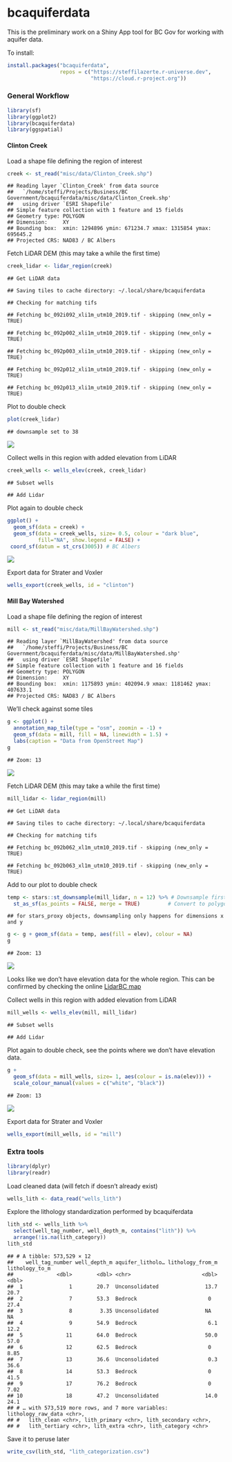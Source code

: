 
# bcaquiferdata

This is the preliminary work on a Shiny App tool for BC Gov for working
with aquifer data.

To install:

``` r
install.packages("bcaquiferdata", 
                 repos = c("https://steffilazerte.r-universe.dev", 
                           "https://cloud.r-project.org"))
```

### General Workflow

``` r
library(sf)
library(ggplot2)
library(bcaquiferdata)
library(ggspatial)
```

#### Clinton Creek

Load a shape file defining the region of interest

``` r
creek <- st_read("misc/data/Clinton_Creek.shp")
```

    ## Reading layer `Clinton_Creek' from data source 
    ##   `/home/steffi/Projects/Business/BC Government/bcaquiferdata/misc/data/Clinton_Creek.shp' 
    ##   using driver `ESRI Shapefile'
    ## Simple feature collection with 1 feature and 15 fields
    ## Geometry type: POLYGON
    ## Dimension:     XY
    ## Bounding box:  xmin: 1294896 ymin: 671234.7 xmax: 1315854 ymax: 695645.2
    ## Projected CRS: NAD83 / BC Albers

Fetch LiDAR DEM (this may take a while the first time)

``` r
creek_lidar <- lidar_region(creek)
```

    ## Get LiDAR data

    ## Saving tiles to cache directory: ~/.local/share/bcaquiferdata

    ## Checking for matching tifs

    ## Fetching bc_092i092_xli1m_utm10_2019.tif - skipping (new_only = TRUE)

    ## Fetching bc_092p002_xli1m_utm10_2019.tif - skipping (new_only = TRUE)

    ## Fetching bc_092p003_xli1m_utm10_2019.tif - skipping (new_only = TRUE)

    ## Fetching bc_092p012_xli1m_utm10_2019.tif - skipping (new_only = TRUE)

    ## Fetching bc_092p013_xli1m_utm10_2019.tif - skipping (new_only = TRUE)

Plot to double check

``` r
plot(creek_lidar)
```

    ## downsample set to 38

![](README_files/figure-gfm/unnamed-chunk-5-1.png)<!-- -->

Collect wells in this region with added elevation from LiDAR

``` r
creek_wells <- wells_elev(creek, creek_lidar)
```

    ## Subset wells

    ## Add Lidar

Plot again to double check

``` r
ggplot() +
  geom_sf(data = creek) +
  geom_sf(data = creek_wells, size= 0.5, colour = "dark blue",
          fill="NA", show.legend = FALSE) +
 coord_sf(datum = st_crs(3005)) # BC Albers
```

![](README_files/figure-gfm/unnamed-chunk-7-1.png)<!-- -->

Export data for Strater and Voxler

``` r
wells_export(creek_wells, id = "clinton")
```

#### Mill Bay Watershed

Load a shape file defining the region of interest

``` r
mill <- st_read("misc/data/MillBayWatershed.shp")
```

    ## Reading layer `MillBayWatershed' from data source 
    ##   `/home/steffi/Projects/Business/BC Government/bcaquiferdata/misc/data/MillBayWatershed.shp' 
    ##   using driver `ESRI Shapefile'
    ## Simple feature collection with 1 feature and 16 fields
    ## Geometry type: POLYGON
    ## Dimension:     XY
    ## Bounding box:  xmin: 1175893 ymin: 402094.9 xmax: 1181462 ymax: 407633.1
    ## Projected CRS: NAD83 / BC Albers

We’ll check against some tiles

``` r
g <- ggplot() +
  annotation_map_tile(type = "osm", zoomin = -1) +
  geom_sf(data = mill, fill = NA, linewidth = 1.5) +
  labs(caption = "Data from OpenStreet Map")
g
```

    ## Zoom: 13

![](README_files/figure-gfm/unnamed-chunk-10-1.png)<!-- -->

Fetch LiDAR DEM (this may take a while the first time)

``` r
mill_lidar <- lidar_region(mill)
```

    ## Get LiDAR data

    ## Saving tiles to cache directory: ~/.local/share/bcaquiferdata

    ## Checking for matching tifs

    ## Fetching bc_092b062_xl1m_utm10_2019.tif - skipping (new_only = TRUE)

    ## Fetching bc_092b063_xl1m_utm10_2019.tif - skipping (new_only = TRUE)

Add to our plot to double check

``` r
temp <- stars::st_downsample(mill_lidar, n = 12) %>% # Downsample first
  st_as_sf(as_points = FALSE, merge = TRUE)         # Convert to polygons
```

    ## for stars_proxy objects, downsampling only happens for dimensions x and y

``` r
g <- g + geom_sf(data = temp, aes(fill = elev), colour = NA)
g
```

    ## Zoom: 13

![](README_files/figure-gfm/unnamed-chunk-12-1.png)<!-- -->

Looks like we don’t have elevation data for the whole region. This can
be confirmed by checking the online [LidarBC
map](https://www.arcgis.com/apps/mapviewer/index.html?webmap=c2967cee749b4bdbac5e7c62935ca167)

Collect wells in this region with added elevation from LiDAR

``` r
mill_wells <- wells_elev(mill, mill_lidar)
```

    ## Subset wells

    ## Add Lidar

Plot again to double check, see the points where we don’t have elevation
data.

``` r
g +
  geom_sf(data = mill_wells, size= 1, aes(colour = is.na(elev))) +
  scale_colour_manual(values = c("white", "black"))
```

    ## Zoom: 13

![](README_files/figure-gfm/unnamed-chunk-14-1.png)<!-- -->

Export data for Strater and Voxler

``` r
wells_export(mill_wells, id = "mill")
```

### Extra tools

``` r
library(dplyr)
library(readr)
```

Load cleaned data (will fetch if doesn’t already exist)

``` r
wells_lith <- data_read("wells_lith")
```

Explore the lithology standardization performed by bcaquiferdata

``` r
lith_std <- wells_lith %>%
  select(well_tag_number, well_depth_m, contains("lith")) %>%
  arrange(!is.na(lith_category))
lith_std
```

    ## # A tibble: 573,529 × 12
    ##    well_tag_number well_depth_m aquifer_litholo… lithology_from_m lithology_to_m
    ##              <dbl>        <dbl> <chr>                       <dbl>          <dbl>
    ##  1               1        20.7  Unconsolidated               13.7          20.7 
    ##  2               7        53.3  Bedrock                       0            27.4 
    ##  3               8         3.35 Unconsolidated               NA            NA   
    ##  4               9        54.9  Bedrock                       6.1          12.2 
    ##  5              11        64.0  Bedrock                      50.0          57.0 
    ##  6              12        62.5  Bedrock                       0             8.85
    ##  7              13        36.6  Unconsolidated                0.3          36.6 
    ##  8              14        53.3  Bedrock                       0            41.5 
    ##  9              17        76.2  Bedrock                       0             7.02
    ## 10              18        47.2  Unconsolidated               14.0          24.1 
    ## # … with 573,519 more rows, and 7 more variables: lithology_raw_data <chr>,
    ## #   lith_clean <chr>, lith_primary <chr>, lith_secondary <chr>,
    ## #   lith_tertiary <chr>, lith_extra <chr>, lith_category <chr>

Save it to peruse later

``` r
write_csv(lith_std, "lith_categorization.csv")
```
